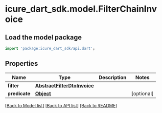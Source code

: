 # icure_dart_sdk.model.FilterChainInvoice

## Load the model package
```dart
import 'package:icure_dart_sdk/api.dart';
```

## Properties
Name | Type | Description | Notes
------------ | ------------- | ------------- | -------------
**filter** | [**AbstractFilterDtoInvoice**](AbstractFilterDtoInvoice.md) |  |
**predicate** | [**Object**](.md) |  | [optional]

[[Back to Model list]](../README.md#documentation-for-models) [[Back to API list]](../README.md#documentation-for-api-endpoints) [[Back to README]](../README.md)
